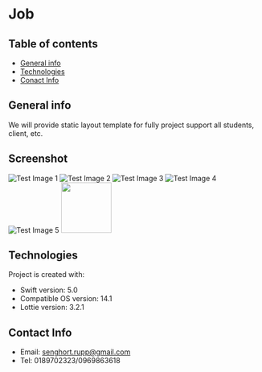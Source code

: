 # Job

## Table of contents
* [General info](#general-info)
* [Technologies](#technologies)
* [Conact Info](#contact-info)

## General info
We will provide static layout template for fully project support all students, client, etc.

## Screenshot
![Test Image 1](https://github.com/ithemecambo/Job/blob/master/Job/Supported%20Files/screenshots/home.png)
![Test Image 2](https://github.com/ithemecambo/Job/blob/master/Job/Supported%20Files/screenshots/search.png)
![Test Image 3](https://github.com/ithemecambo/Job/blob/master/Job/Supported%20Files/screenshots/bookmark.png)
![Test Image 4](https://github.com/ithemecambo/Job/blob/master/Job/Supported%20Files/screenshots/account.png)
![Test Image 5](https://github.com/ithemecambo/Job/blob/master/Job/Supported%20Files/screenshots/settings.png)
<img src="https://github.com/ithemecambo/Job/blob/master/Job/Supported%20Files/screenshots/settings.png" style=" width:100px ; height:100px " />

    
## Technologies
Project is created with:
* Swift version: 5.0
* Compatible OS version: 14.1
* Lottie version: 3.2.1


## Contact Info
* Email: senghort.rupp@gmail.com
* Tel: 0189702323/0969863618

